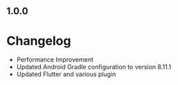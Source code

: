 ## 1.0.0

# Changelog

- Performance Improvement
- Updated Android Gradle configuration to version 8.11.1
- Updated Flutter and various plugin
